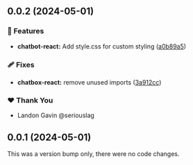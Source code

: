 ## 0.0.2 (2024-05-01)


### 🚀 Features

- **chatbot-react:** Add style.css for custom styling ([a0b89a5](https://github.com/seriouslag/ui-chatbot-monorepo/commit/a0b89a5))

### 🩹 Fixes

- **chatbox-react:** remove unused imports ([3a912cc](https://github.com/seriouslag/ui-chatbot-monorepo/commit/3a912cc))

### ❤️  Thank You

- Landon Gavin @seriouslag

## 0.0.1 (2024-05-01)

This was a version bump only, there were no code changes.
